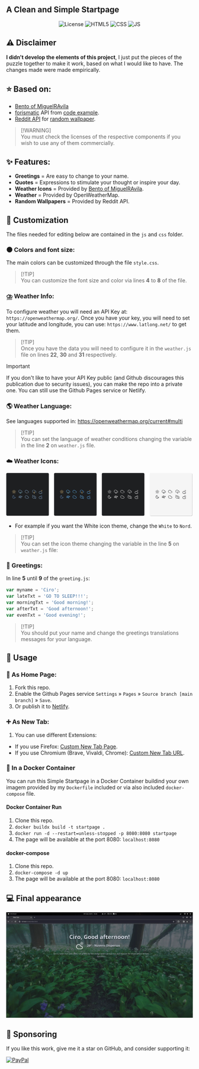 <h2>A Clean and Simple Startpage</h2>

<p align="center">
    <img alt="License" src="https://img.shields.io/badge/License-GPLv3-blue.svg?style=for-the-badge">
    <img alt="HTML5" src="https://img.shields.io/badge/HTML5-E34F26?style=for-the-badge&logo=html5&logoColor=white">
    <img alt="CSS" src="https://img.shields.io/badge/CSS3-1572B6?style=for-the-badge&logo=css3&logoColor=white">
    <img alt="JS" src="https://img.shields.io/badge/JavaScript-323330?style=for-the-badge&logo=javascript&logoColor=F7DF1E">
</p>

## ⚠️ Disclaimer

**I didn't develop the elements of this project**, I just put the pieces of the puzzle together to make it work, based on what I would like to have. The changes made were made empirically.

## ⭐ Based on:

- [Bento of MiguelRAvila](https://github.com/MiguelRAvila/Bento)
- [forismatic](http://forismatic.com/en/api/) API from [code example](https://codepen.io/catapixel/pen/LpVEgy).
- [Reddit API](https://www.reddit.com/dev/api/) for [random wallpaper](https://stackoverflow.com/questions/8191105/how-to-extract-url-data-from-reddit-api-using-json?rq=1).

> [!WARNING]\
> You must check the licenses of the respective components if you wish to use any of them commercially.

## ✨ Features:

- **Greetings** = Are easy to change to your name.
- **Quotes** = Expressions to stimulate your thought or inspire your day.
- **Weather Icons** = Provided by [Bento of MiguelRAvila](https://github.com/MiguelRAvila/Bento).
- **Weather** = Provided by OpenWeatherMap.
- **Random Wallpapers** = Provided by Reddit API.

## 🎨 Customization

The files needed for editing below are contained in the `js` and `css` folder.

### 🌑 Colors and font size:

The main colors can be customized through the file `style.css`.

> [!TIP]\
>You can customize the font size and color via lines **4** to **8** of the file.

### ⛈️ Weather Info:

To configure weather you will need an API Key at: `https://openweathermap.org/`. Once you have your key, you will need to set your latitude and longitude, you can use: `https://www.latlong.net/` to get them. 

> [!TIP]\
>Once you have the data you will need to configure it in the `weather.js` file on lines **22**, **30** and **31** respectively.

> [!IMPORTANT]
> If you don't like to have your API Key public (and Github discourages this publication due to security issues), you can make the repo into a private one. You can still use the Github Pages service or Netlify.

### 🌎 Weather Language:

See languages supported in: https://openweathermap.org/current#multi

> [!TIP]\
>You can set the language of weather conditions changing the variable in the line **2** on `weather.js` file.

### ☁️ Weather Icons:

![](assets/previewico.png)

- For example if you want the White icon theme, change the `White` to `Nord`.

> [!TIP]\
>You can set the icon theme changing the variable in the line **5** on `weather.js` file:

### 👋 Greetings:

In line **5** until **9** of the `greeting.js`:

```js
var myname = 'Ciro';
var lateTxt = 'GO TO SLEEP!!!';
var morningTxt = 'Good morning!';
var afterTxt = 'Good afternoon!';
var evenTxt = 'Good evening!';
```

> [!TIP]\
>You should put your name and change the greetings translations messages for your language.

## 🚀 Usage

### 🏡 As Home Page:
1. Fork this repo.
2. Enable the Github Pages service `Settings` » `Pages` » `Source branch [main branch]` » `Save`.
3. Or publish it to [Netlify](https://www.netlify.com/).

### ➕ As New Tab:
1. You can use different Extensions:
  - If you use Firefox: [Custom New Tab Page](https://addons.mozilla.org/en-US/firefox/addon/custom-new-tab-page/?src=search).
  - If you use Chromium (Brave, Vivaldi, Chrome): [Custom New Tab URL](https://chrome.google.com/webstore/detail/custom-new-tab-url/mmjbdbjnoablegbkcklggeknkfcjkjia).

### 🐳 In a Docker Container

You can run this Simple Startpage in a Docker Container buildind your own imagem provided by my `Dockerfile` included or via also included `docker-compose` file.

#### Docker Container Run
1. Clone this repo.
2. `docker buildx build -t startpage .`
3. `docker run -d --restart=unless-stopped -p 8080:8080 startpage`
4. The page will be available at the port 8080: `localhost:8080`

#### docker-compose
1. Clone this repo.
2. `docker-compose -d up`
3. The page will be available at the port 8080: `localhost:8080`

## 💻 Final appearance

![](assets/preview.webp)

## 🎁 Sponsoring

If you like this work, give me it a star on GitHub, and consider supporting it:

[![PayPal](https://img.shields.io/badge/PayPal-00457C?style=for-the-badge&logo=paypal&logoColor=white)](https://www.paypal.com/donate/?business=VUS6R8TX53NTS&no_recurring=0&currency_code=USD)